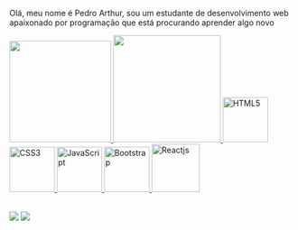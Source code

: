 Olá, meu nome é Pedro Arthur, sou um estudante de desenvolvimento web apaixonado por programação que está procurando aprender algo novo

<table>
  <a href="https://github.com/Pedrinhorj">
  <img height="180em" src="https://github-readme-stats.vercel.app/api?username=Pedrinhorj&show_icons=true&theme=tokyonight&include_all_commits=true&count_private=true"/>
  <img height="190em" src="https://github-readme-stats.vercel.app/api/top-langs/?username=Pedrinhorj&layout=compact&langs_count=6&theme=tokyonight"/>
  <img src="https://img.icons8.com/color/2x/html-5.png" width="80" alt="HTML5">
  <img src="https://img.icons8.com/color/2x/css3.png" width="80" alt="CSS3">
  <img src="https://static.vecteezy.com/system/resources/previews/027/127/560/non_2x/javascript-logo-javascript-icon-transparent-free-png.png" width="80" alt="JavaScript">
  <img src="https://img.icons8.com/color/2x/bootstrap.png" width="80" alt="Bootstrap">
     <img src="https://upload.wikimedia.org/wikipedia/commons/thumb/a/a7/React-icon.svg/539px-React-icon.svg.png" width="85" alt="Reactjs">
</table>

<div> 
  <a href="https://www.instagram.com/arth1636/" target="_blank"><img src="https://img.shields.io/badge/-Instagram-%23E4405F?style=for-the-badge&logo=instagram&logoColor=white" target="_blank"></a>
  <a href="https://www.linkedin.com/in/pedro-arthur-721b442b3/" target="_blank"><img src="https://img.shields.io/badge/-LinkedIn-%230077B5?style=for-the-badge&logo=linkedin&logoColor=white" target="_blank"></a> 
</div>
